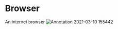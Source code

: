 # Browser
An internet browser
![Annotation 2021-03-10 155442](https://user-images.githubusercontent.com/65783304/174096752-c0e6fc1e-6051-4682-b1d0-c31447ef52bd.png)
